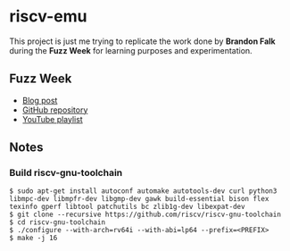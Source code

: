 # riscv-emu

This project is just me trying to replicate the work done by **Brandon Falk**
during the **Fuzz Week** for learning purposes and experimentation.

## Fuzz Week

- [Blog post](https://gamozolabs.github.io/2020/07/12/fuzz_week_2020.html)
- [GitHub repository](https://github.com/gamozolabs/fuzz_with_emus/)
- [YouTube playlist](https://www.youtube.com/playlist?list=PLSkhUfcCXvqHsOy2VUxuoAf5m_7c8RqvO)

## Notes

### Build riscv-gnu-toolchain

```
$ sudo apt-get install autoconf automake autotools-dev curl python3 libmpc-dev libmpfr-dev libgmp-dev gawk build-essential bison flex texinfo gperf libtool patchutils bc zlib1g-dev libexpat-dev
$ git clone --recursive https://github.com/riscv/riscv-gnu-toolchain
$ cd riscv-gnu-toolchain
$ ./configure --with-arch=rv64i --with-abi=lp64 --prefix=<PREFIX>
$ make -j 16
```
